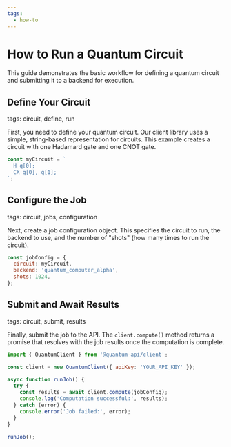 ```yaml
---
tags:
  - how-to
---
```

# How to Run a Quantum Circuit

This guide demonstrates the basic workflow for defining a quantum circuit and submitting it to a backend for execution.

## Define Your Circuit
tags: circuit, define, run

First, you need to define your quantum circuit. Our client library uses a simple, string-based representation for circuits. This example creates a circuit with one Hadamard gate and one CNOT gate.

```javascript
const myCircuit = `
  H q[0];
  CX q[0], q[1];
`;
```

## Configure the Job
tags: circuit, jobs, configuration

Next, create a job configuration object. This specifies the circuit to run, the backend to use, and the number of "shots" (how many times to run the circuit).

```javascript
const jobConfig = {
  circuit: myCircuit,
  backend: 'quantum_computer_alpha',
  shots: 1024,
};
```

## Submit and Await Results
tags: circuit, submit, results

Finally, submit the job to the API. The `client.compute()` method returns a promise that resolves with the job results once the computation is complete.

```javascript
import { QuantumClient } from '@quantum-api/client';

const client = new QuantumClient({ apiKey: 'YOUR_API_KEY' });

async function runJob() {
  try {
    const results = await client.compute(jobConfig);
    console.log('Computation successful:', results);
  } catch (error) {
    console.error('Job failed:', error);
  }
}

runJob();
```
